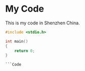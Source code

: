 # My Code

This is my code in Shenzhen China.

```C
#include <stdio.h>

int main()
{
    return 0;
}

```Code
